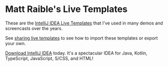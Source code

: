 # Matt Raible's Live Templates

These are the [IntelliJ IDEA Live Templates](https://www.jetbrains.com/help/idea/using-live-templates.html) that I've used in many demos and screencasts over the years. 

See [sharing live templates](https://www.jetbrains.com/help/idea/sharing-live-templates.html) to see how to import these templates or export your own.

[Download IntelliJ IDEA](https://www.jetbrains.com/idea/download/) today. It's a spectacular IDEA for Java, Kotlin, TypeScript, JavaScript, S/CSS, and HTML!

